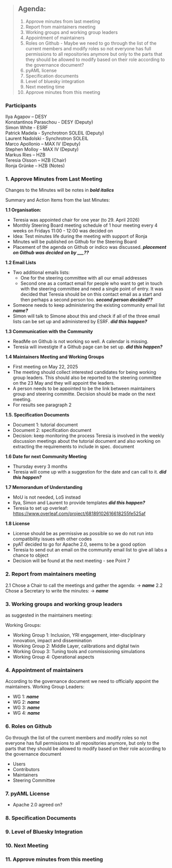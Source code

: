 > ## Agenda:
>
> 1. Approve minutes from last meeting
> 2. Report from maintainers meeting
> 3. Working groups and working group leaders
> 4. Appointment of maintainers
> 5. Roles on Github - Maybe we need to go through the list of the current members and modify roles so not everyone has full permissions to all repositories anymore but only to the parts that they should be allowed to modify based on their role according to the governance document?
> 6. pyAML license
> 7. Specification documents
> 8. Level of bluesky integration
> 9. Next meeting time
> 10. Approve minutes from this meeting
  

    
### Participants 

Ilya Agapov – DESY   
Konstantinos Paraschou - DESY (Deputy)   
Simon White - ESRF   
Patrick Madela - Synchrotron SOLEIL (Deputy)     
Laurent Nadolski - Synchrotron SOLEIL  
Marco Apollonio – MAX IV (Deputy)  
Stephen Molloy - MAX IV (Deputy)   
Markus Ries – HZB  
Teresia Olsson – HZB (Chair)  
Ronja Grünke – HZB (Notes)    


### 1. Approve Minutes from Last Meeting   
Changes to the Minutes will be notes in ***bold italics***

Summary and Action Items from the last Minutes:   

**1.1 Organisation:**
- Teresia was appointed chair for one year (to 29. April 2026)
- Monthly Steering Board meeting schedule of 1 hour meeting every 4 weeks on Fridays 11:00 - 12:00 was decided on
- Idea: Test minutes life during the meeting with support of Ronja 
- Minutes will be published on Github for the Steering Board 
- Placement of the agenda on Github or indico was discussed. ***placement on Github was decided on by ___??***</font>

**1.2 Email Lists**
- Two additional emails lists:
  -  One for the steering committee with all our email addresses
  -  Second one as a contact email for people who want to get in touch with the steering committee and need a single point of entry. It was decided that Teresia should be on this contact email as a start and then perhaps a second person too. ***second person decided??***
- Someone needs to keep administering the existing community email list ***name?***
- Simon will talk to Simone about this and check if all of the three email lists can be set up and administered by ESRF. ***did this happen?***

**1.3 Communication with the Community**
- ReadMe on Github is not working so well. A calendar is missing.
- Teresia will investigte if a Github page can be set up. ***did this happen?***

**1.4 Maintainers Meeting and Working Groups**
- First meeting on May 22, 2025
- The meeting should collect interested candidates for being working group leaders. This should also be reported to the steering committee on the 23 May and they will appoint the leaders.
- A person needs to be appointed to be the link between maintainers group and steering committe. Decision should be made on the next meeting.
- For results see paragraph 2  

**1.5. Specification Documents**
- Document 1: tutorial document
- Document 2: specification document
- Decision: keep monitoring the process
  Teresia is involved in the weekly discussion meetings about the tutorial document and also working on extracting the requirements to include in spec. document

**1.6 Date for next Community Meeting**
  - Thursday every 3 months
  - Teresia will come up with a suggestion for the date and can call to it. ***did this happen?***

**1.7  Memorandum of Understanding**
- MoU is not needed, LoS instead
- Ilya, Simon and Laurent to provide templates ***did this happen?***
- Teresia to set up overleaf: https://www.overleaf.com/project/68189102616618255fe525af

**1.8 License**
- License should be as permissive as possible so we do not run into compatibility issues with other codes
- pyAT decided to go for Apache 2.0, seems to be a good option
- Teresia to  send out an email on the community email list to give all labs a chance to object
- Decision will be found at the next meeting - see Point 7
  

### 2. Report from maintainers meeting   
2.1 Chose a Chair to call the meetings and gather the agenda: -> ***name***
2.2 Chose a Secretary to write the minutes: -> ***name***   


### 3. Working groups and working group leaders
as suggested in the maintainers meeting: 

Working Groups:  
- Working Group 1: Inclusion, YRI engagement, inter-disciplinary innovation, impact and dissemination  
- Working Group 2: Middle Layer, calibrations and digital twin  
- Working Group 3: Tuning tools and commissioning simulations  
- Working Group 4: Operational aspects  
   

      
### 4. Appointment of maintainers 
According to the governance document we need to officially appoint the maintainers. 
Working Group Leaders:  

- WG 1: ***name***   
- WG 2: ***name***
- WG 3: ***name***
- WG 4: ***name*** 

  
###  6. Roles on Github
Go through the list of the current members and modify roles so not everyone has full permissions to all repositories anymore, but only to the parts that they should be allowed to modify based on their role according to the governance document

- Users
- Contributors
- Maintainers
- Steering Committee 


### 7. pyAML License
- Apache 2.0 agreed on?


### 8. Specification Documents


### 9. Level of Bluesky Integration


### 10. Next Meeting


### 11. Approve minutes from this meeting
